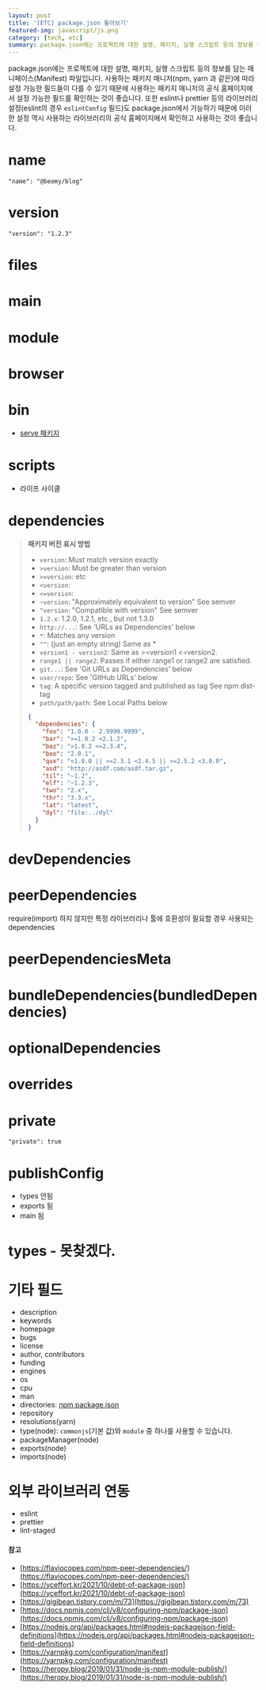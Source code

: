 ```yaml
---
layout: post
title: '[ETC] package.json 톺아보기'
featured-img: javascript/js.png
category: [tech, etc]
summary: package.json에는 프로젝트에 대한 설명, 패키지, 실행 스크립트 등의 정보를 담는 매니페이스(Manifest) 파일입니다. 이번 포스트에서는 package.json에 작성할 수 있는 필드를 살펴보도록 하겠습니다.
---
```


package.json에는 프로젝트에 대한 설명, 패키지, 실행 스크립트 등의 정보를 담는 매니페이스(Manifest) 파일입니다. 사용하는 패키지 매니저(npm, yarn 과 같은)에 따라 설정 가능한 필드들이 다를 수 있기 때문에 사용하는 패키지 매니저의 공식 홈페이지에서 설정 가능한 필드를 확인하는 것이 좋습니다. 또한 eslint나 prettier 등의 라이브러리 설정(eslint의 경우 `eslintConfig` 필드)도 package.json에서 가능하기 때문에 이러한 설정 역시 사용하는 라이브러리의 공식 홈페이지에서 확인하고 사용하는 것이 좋습니다.

# name
```
"name": "@beomy/blog"
```

# version
```
"version": "1.2.3"
```

# files

# main

# module

# browser

# bin
- [serve 패키지](https://github.com/vercel/serve/blob/main/package.json)

# scripts
- 라이프 사이클

# dependencies

> **패키지 버전 표시 방법**
>
> - `version`: Must match version exactly
> - `>version`: Must be greater than version
> - `>=version`: etc
> - `<version`:
> - `<=version`:
> - `~version`: "Approximately equivalent to version" See semver
> - `^version`: "Compatible with version" See semver
> - `1.2.x`: 1.2.0, 1.2.1, etc., but not 1.3.0
> - `http://...`: See 'URLs as Dependencies' below
> - `*`: Matches any version
> - `""`: (just an empty string) Same as *
> - `version1 - version2`: Same as >=version1 <=version2.
> - `range1 || range2`: Passes if either range1 or range2 are satisfied.
> - `git...`: See 'Git URLs as Dependencies' below
> - `user/repo`: See 'GitHub URLs' below
> - `tag`: A specific version tagged and published as tag See npm dist-tag
> - `path/path/path`: See Local Paths below
> 
> ```json
> {
>   "dependencies": {
>     "foo": "1.0.0 - 2.9999.9999",
>     "bar": ">=1.0.2 <2.1.2",
>     "baz": ">1.0.2 <=2.3.4",
>     "boo": "2.0.1",
>     "qux": "<1.0.0 || >=2.3.1 <2.4.5 || >=2.5.2 <3.0.0",
>     "asd": "http://asdf.com/asdf.tar.gz",
>     "til": "~1.2",
>     "elf": "~1.2.3",
>     "two": "2.x",
>     "thr": "3.3.x",
>     "lat": "latest",
>     "dyl": "file:../dyl"
>   }
> }
> ```

# devDependencies

# peerDependencies
require(import) 하지 않지만 특정 라이브러리나 툴에 호환성이 필요할 경우 사용되는 dependencies

# peerDependenciesMeta

# bundleDependencies(bundledDependencies)

# optionalDependencies

# overrides

# private
```
"private": true
```

# publishConfig
- types 안됨 
- exports 됨
- main 됨

# types - 못찾겠다.

# 기타 필드
- description
- keywords
- homepage
- bugs
- license
- author, contributors
- funding
- engines
- os
- cpu
- man
- directories: [npm package.json](https://github.com/npm/cli/blob/latest/package.json)
- repository
- resolutions(yarn)
- type(node): `commonjs`(기본 값)와 `module` 중 하나를 사용할 수 있습니다.
- packageManager(node)
- exports(node)
- imports(node)

# 외부 라이브러리 연동
- eslint
- prettier
- lint-staged

#### 참고
- [https://flaviocopes.com/npm-peer-dependencies/](https://flaviocopes.com/npm-peer-dependencies/)
- [https://yceffort.kr/2021/10/debt-of-package-json](https://yceffort.kr/2021/10/debt-of-package-json)
- [https://gigibean.tistory.com/m/73](https://gigibean.tistory.com/m/73)
- [https://docs.npmjs.com/cli/v8/configuring-npm/package-json](https://docs.npmjs.com/cli/v8/configuring-npm/package-json)
- [https://nodejs.org/api/packages.html#nodejs-packagejson-field-definitions](https://nodejs.org/api/packages.html#nodejs-packagejson-field-definitions)
- [https://yarnpkg.com/configuration/manifest](https://yarnpkg.com/configuration/manifest)
- [https://heropy.blog/2019/01/31/node-js-npm-module-publish/](https://heropy.blog/2019/01/31/node-js-npm-module-publish/)
